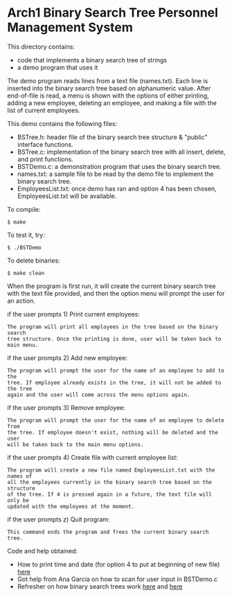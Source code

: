 # Arch1 Binary Search Tree Personnel Management System

This directory contains:
* code that implements a binary search tree of strings 
* a demo program that uses it

The demo program reads lines from a text file (names.txt).
Each line is inserted into the binary search tree based on alphanumeric value.
After end-of-file is read, a menu is shown with the options of either printing,
adding a new employee, deleting an employee, and making a file with the list of
current employees.

This demo contains the following files:
 * BSTree.h: header file of the binary search tree structure & "public" interface functions.
 * BSTree.c: implementation of the binary search tree with all insert, delete, and print functions.
 * BSTDemo.c: a demonstration program that uses the binary search tree. 
 * names.txt: a sample file to be read by the demo file to implement the binary search tree.
 * EmployeesList.txt: once demo has ran and option 4 has been chosen, EmployeesList.txt will be available.

To compile:
~~~
$ make
~~~

To test it, try:
~~~
$ ./BSTDemo
~~~

To delete binaries:
~~~
$ make clean
~~~

When the program is first run, it will create the current binary search tree
with the text file provided, and then the option menu will prompt the user for
an action.

if the user prompts 1) Print current employees:
~~~
The program will print all employees in the tree based on the binary search
tree structure. Once the printing is done, user will be taken back to main menu.
~~~

if the user prompts 2) Add new employee:
~~~
The program will prompt the user for the name of an employee to add to the
tree. If employee already exists in the tree, it will not be added to the tree
again and the user will come across the menu options again.
~~~

if the user prompts 3) Remove employee:
~~~
The program will prompt the user for the name of an employee to delete from
the tree. If employee doesn't exist, nothing will be deleted and the user
will be taken back to the main menu options.
~~~

if the user prompts 4) Create file with current employee list:
~~~
The program will create a new file named EmployeesList.txt with the names of
all the employees currently in the binary search tree based on the structure
of the tree. If 4 is pressed again in a future, the text file will only be
updated with the employees at the moment.
~~~

if the user prompts z) Quit program:
~~~
This command ends the program and frees the current binary search tree.
~~~

Code and help obtained:
* How to print time and date (for option 4 to put at beginning of new file) [here](stackoverflow.com/questions/3673226/how-to-print-time-in-format-2009-08-10-181754-811)
* Got help from Ana Garcia on how to scan for user input in BSTDemo.c
* Refresher on how binary search trees work [here](quiz.geeksforgeeks.org/binary-search-tree-set-1-search-and-insertion/) and [here](quiz.geeksforgeeks.org/binary-search-tree-set-2-delete/)
